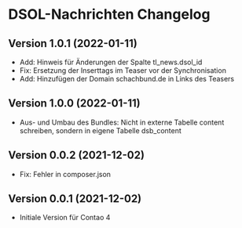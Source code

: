 # DSOL-Nachrichten Changelog

## Version 1.0.1 (2022-01-11)

* Add: Hinweis für Änderungen der Spalte tl_news.dsol_id
* Fix: Ersetzung der Inserttags im Teaser vor der Synchronisation
* Add: Hinzufügen der Domain schachbund.de in Links des Teasers

## Version 1.0.0 (2022-01-11)

* Aus- und Umbau des Bundles: Nicht in externe Tabelle content schreiben, sondern in eigene Tabelle dsb_content

## Version 0.0.2 (2021-12-02)

* Fix: Fehler in composer.json

## Version 0.0.1 (2021-12-02)

* Initiale Version für Contao 4
